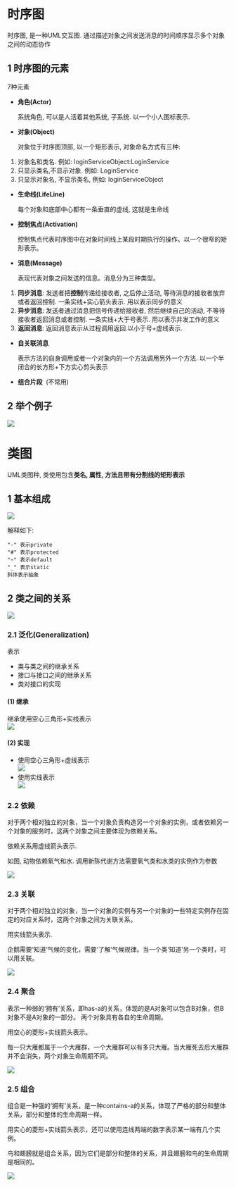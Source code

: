 # 时序图

时序图, 是一种UML交互图. 通过描述对象之间发送消息的时间顺序显示多个对象之间的动态协作

## 1 时序图的元素

7种元素

- **角色(Actor)**  
      
    系统角色, 可以是人活着其他系统, 子系统. 以一个小人图标表示.
- **对象(Object)**  
      
    对象位于时序图顶部, 以一个矩形表示, 对象命名方式有三种:

1. 对象名和类名. 例如: loginServiceObject:LoginService
2. 只显示类名,不显示对象. 例如: LoginService
3. 只显示对象名, 不显示类名, 例如: loginServiceObject

- **生命线(LifeLine)**  
      
    每个对象和底部中心都有一条垂直的虚线, 这就是生命线
- **控制焦点(Activation)**  
      
    控制焦点代表时序图中在对象时间线上某段时期执行的操作。以一个很窄的矩形表示。
- **消息(Message)**  
      
    表现代表对象之间发送的信息。消息分为三种类型。

1. **同步消息**: 发送者把**控制**传递给接收者, 之后停止活动, 等待消息的接收者放弃或者返回控制. 一条实线+实心箭头表示. 用以表示同步的意义
2. **异步消息**: 发送者通过消息把信号传递给接收者, 然后继续自己的活动, 不等待接收者返回消息或者控制. 一条实线+大于号表示. 用以表示并发工作的意义
3. **返回消息**: 返回消息表示从过程调用返回.以小于号+虚线表示.

  
  

- **自关联消息**  
      
    表示方法的自身调用或者一个对象内的一个方法调用另外一个方法. 以一个半闭合的长方形+下方实心剪头表示
- **组合片段**  (不常用)

## 2 举个例子

![](4%20Java/4.1%20%E5%9F%BA%E7%A1%80/img/17294a2a88a159b1156f0ee7f1157dff_MD5.png)

# 类图

UML类图种, 类使用包含**类名, 属性, 方法且带有分割线的矩形表示**

## 1 基本组成

![](4%20Java/4.1%20%E5%9F%BA%E7%A1%80/img/a8778a58f815b6f77e6b2222d4a4ea69_MD5.png)

  
  
解释如下:

```
"-" 表示private
"#" 表示protected
"~" 表示default
"_" 表示static
斜体表示抽象
```

## 2 类之间的关系

![](4%20Java/4.1%20%E5%9F%BA%E7%A1%80/img/1d13634360bcbb57a8baf2cbe53cce61_MD5.png)

### 2.1 泛化(Generalization)

表示

- 类与类之间的继承关系
- 接口与接口之间的继承关系
- 类对接口的实现

#### (1) 继承

继承使用空心三角形+实线表示  
![](4%20Java/4.1%20%E5%9F%BA%E7%A1%80/img/9ce982205c22394d547a16e3a2e1a768_MD5.png)

#### (2) 实现

- 使用空心三角形+虚线表示  
    ![](4%20Java/4.1%20%E5%9F%BA%E7%A1%80/img/9a09f53efe687742fa540b9e24338917_MD5.png)
- 使用实线表示  
    ![](4%20Java/4.1%20%E5%9F%BA%E7%A1%80/img/96ed39e3f0e1e7afa52bada164690ace_MD5.png)

### 2.2 依赖

对于两个相对独立的对象，当一个对象负责构造另一个对象的实例，或者依赖另一个对象的服务时，这两个对象之间主要体现为依赖关系。

依赖关系用虚线箭头表示.  
  
如图, 动物依赖氧气和水. 调用新陈代谢方法需要氧气类和水类的实例作为参数  
  
![](4%20Java/4.1%20%E5%9F%BA%E7%A1%80/img/3e2232463a6da3238c7224453125475f_MD5.png)

### 2.3 关联

对于两个相对独立的对象，当一个对象的实例与另一个对象的一些特定实例存在固定的对应关系时，这两个对象之间为关联关系。

用实线箭头表示.

企鹅需要‘知道’气候的变化，需要‘了解’气候规律。当一个类‘知道’另一个类时，可以用关联。  
  
![](4%20Java/4.1%20%E5%9F%BA%E7%A1%80/img/17d580e80c018a0dc3e43f2434389502_MD5.png)

### 2.4 聚合

表示一种弱的‘拥有’关系，即has-a的关系，体现的是A对象可以包含B对象，但B对象不是A对象的一部分。 两个对象具有各自的生命周期。

用空心的菱形+实线箭头表示。

每一只大雁都属于一个大雁群，一个大雁群可以有多只大雁。当大雁死去后大雁群并不会消失，两个对象生命周期不同。  
  
![](4%20Java/4.1%20%E5%9F%BA%E7%A1%80/img/dc35a836e48727ed3d8dfcd820130dc4_MD5.png)

### 2.5 组合

组合是一种强的‘拥有’关系，是一种contains-a的关系，体现了严格的部分和整体关系，部分和整体的生命周期一样。

用实心的菱形+实线箭头表示，还可以使用连线两端的数字表示某一端有几个实例。

鸟和翅膀就是组合关系，因为它们是部分和整体的关系，并且翅膀和鸟的生命周期是相同的。  
  
![](4%20Java/4.1%20%E5%9F%BA%E7%A1%80/img/3aca4d0c6ac8a18c581d47dae5feb87e_MD5.png)